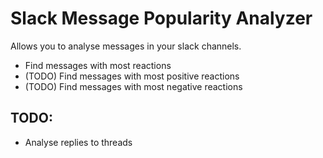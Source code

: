 # Slack Message Popularity Analyzer

Allows you to analyse messages in your slack channels.

- Find messages with most reactions
- (TODO) Find messages with most positive reactions
- (TODO) Find messages with most negative reactions


## TODO: 

- Analyse replies to threads